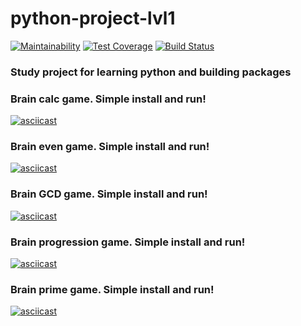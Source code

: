 # python-project-lvl1
[![Maintainability](https://api.codeclimate.com/v1/badges/1ef1d65aad1a35712833/maintainability)](https://codeclimate.com/github/leksuss/python-project-lvl1/maintainability)
[![Test Coverage](https://api.codeclimate.com/v1/badges/1ef1d65aad1a35712833/test_coverage)](https://codeclimate.com/github/leksuss/python-project-lvl1/test_coverage)
[![Build Status](https://travis-ci.com/leksuss/python-project-lvl1.svg?branch=master)](https://travis-ci.com/leksuss/python-project-lvl1)

### Study project for learning python and building packages

### Brain calc game. Simple install and run!
[![asciicast](https://asciinema.org/a/iqYxUet0vor8ePRPI1mQhjp0o.svg)](https://asciinema.org/a/iqYxUet0vor8ePRPI1mQhjp0o)

### Brain even game. Simple install and run!
[![asciicast](https://asciinema.org/a/CmaP0X4j7a61PAJkljBcW9nzD.svg)](https://asciinema.org/a/CmaP0X4j7a61PAJkljBcW9nzD)

### Brain GCD game. Simple install and run!
[![asciicast](https://asciinema.org/a/hlx7NQmVJqZEReQrOa54RouzV.svg)](https://asciinema.org/a/hlx7NQmVJqZEReQrOa54RouzV)


### Brain progression game. Simple install and run!
[![asciicast](https://asciinema.org/a/yGDug6j9kB5nQZzFiwnZM1nx4.svg)](https://asciinema.org/a/yGDug6j9kB5nQZzFiwnZM1nx4)

### Brain prime game. Simple install and run!
[![asciicast](https://asciinema.org/a/xzRn8BzbvabtWC0xBhhLvmkuP.svg)](https://asciinema.org/a/xzRn8BzbvabtWC0xBhhLvmkuP)

